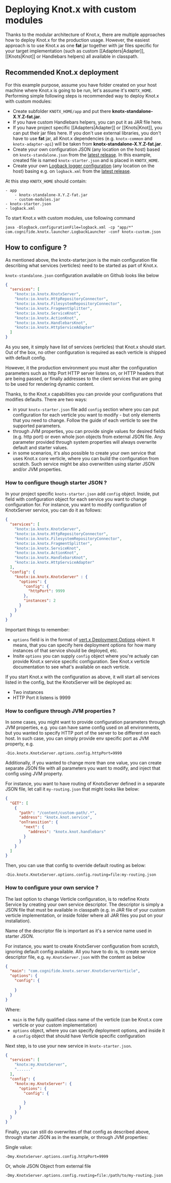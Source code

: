 # Deploying Knot.x with custom modules
Thanks to the modular architecture of Knot.x, there are multiple approaches how to deploy Knot.x for 
the production usage. However, the easiest approach is to use Knot.x as one **fat** jar together with 
jar files specific for your target implementation (such as custom [[Adapters|Adapter]], [[Knots|Knot]] 
or Handlebars helpers) all available in classpath.

## Recommended Knot.x deployment
For this example purpose, assume you have folder created on your host machine where Knot.x 
is going to be run, let's assume it's `KNOTX_HOME`. Performing simple following steps is recommended way
to deploy Knot.x with custom modules:

- Create subfolder `KNOTX_HOME/app` and put there **knotx-standalone-X.Y.Z-fat.jar**.
- If you have custom Handlebars helpers, you can put it as JAR file here.
- If you have project specific [[Adapters|Adapter]] or [[Knots|Knot]], you can put their jar files here.
If you don't use external libraries, you don't have to use **fat** jar, all Knot.x dependencies 
(e.g. `knotx-common` and `knotx-adapter-api`) will be taken from **knotx-standalone-X.Y.Z-fat.jar**.
- Create your own configuration JSON (any location on the host) based on `knotx-standalone.json` 
from the [latest release](https://github.com/Cognifide/knotx/releases). In this example, 
created file is named `knotx-starter.json` and is placed in `KNOTX_HOME`.
- Create your own [Logback logger configuration](http://logback.qos.ch/manual/configuration.html) 
(any location on the host) basing e.g. on `logback.xml` 
from the [latest release](https://github.com/Cognifide/knotx/releases).

At this step `KNOTX_HOME` should contain:
```
- app
    - knotx-standalone-X.Y.Z-fat.jar
    - custom-modules.jar
- knotx-starter.json
- logback.xml
```

To start Knot.x with custom modules, use following command

```
java -Dlogback.configurationFile=logback.xml -cp "app/*" com.cognifide.knotx.launcher.LogbackLauncher -conf knotx-custom.json
```

## How to configure ?
As mentioned above, the knotx-starter.json is the main configuration file describing what services (verticles) need to be started as part of Knot.x.

`knotx-standalone.json` configuration available on Github looks like below
```json
{
  "services": [
    "knotx:io.knotx.KnotxServer",
    "knotx:io.knotx.HttpRepositoryConnector",
    "knotx:io.knotx.FilesystemRepositoryConnector",
    "knotx:io.knotx.FragmentSplitter",
    "knotx:io.knotx.ServiceKnot",
    "knotx:io.knotx.ActionKnot",
    "knotx:io.knotx.HandlebarsKnot",
    "knotx:io.knotx.HttpServiceAdapter"
  ]
}
```
As you see, it simply have list of services (verticles) that Knot.x should start. Out of the box, no other configuration is required as each verticle is shipped with default config.

However, it the production environment you must alter the configuration parameters such as http Port HTTP server listens on, or HTTP headers that are being passed, or finally addresses to the client services that are going to be used for rendering dynamic content.

Thanks, to the Knot.x capabilities you can provide your configurations that modifies defaults. There are two ways:
- in your `knotx-starter.json` file add `config` section where you can put configuration for each verticle you want to modify - but only elements that you need to change. Follow the guide of each verticle to see the supported parameters.
- through JVM properties, you can provide single values for desired fields (e.g. http port) or even whole json objects from external JSON file. Any parameter provided through system properties will always overwrite default and starter values.
- in some scenarios, it's also possible to create your own service that uses Knot.x core verticle, where you can build the configuration from scratch. Such service might be also overwritten using starter JSON and/or JVM properties.

### How to configure though starter JSON ?
In your project specific `knots-starter.json` add `config` object. Inside, put field with configuration object for each service you want to change configuration for.
For instance, you want to modify configuration of KnotxServer service, you can do it as follows:
```json
{
  "services": [
    "knotx:io.knotx.KnotxServer",
    "knotx:io.knotx.HttpRepositoryConnector",
    "knotx:io.knotx.FilesystemRepositoryConnector",
    "knotx:io.knotx.FragmentSplitter",
    "knotx:io.knotx.ServiceKnot",
    "knotx:io.knotx.ActionKnot",
    "knotx:io.knotx.HandlebarsKnot",
    "knotx:io.knotx.HttpServiceAdapter"
  ],
  "config": {
    "knotx:io.knotx.KnotxServer" : {
      "options": {
        "config": {
          "httpPort": 9999
        },
        "instances": 2
      }
    }
  }
}
```
Important things to remember:
- `options` field is in the format of [vert.x Deployment Options](http://vertx.io/docs/apidocs/io/vertx/core/DeploymentOptions.html) object. It means, that you can specify here deployment options for how many instances of that service should be deployed, etc.
- Insite `options` you can supply `config` object where you're actualy can provide Knot.x service specific configuration. See Knot.x verticle documentation to see what's available on each verticle. 

If you start Knot.x with the configuration as above, it will start all services listed in the config, but the KnotxServer will be deployed as:
- Two instances
- HTTP Port it listens is 9999

### How to configure through JVM properties ?
In some cases, you might want to provide configuration parameters through JVM properties, e.g. you can have same config used on all environments, but you wanted to specify HTTP port of the server to be different on each host. 
In such case, you can simply provide env specific port as JVM property, e.g.  
```
-Dio.knotx.KnotxServer.options.config.httpPort=9999
```

Additionally, if you wanted to change more than one value, you can create separate JSON file with all parameters you want to modify, and inject that config using JVM property.

For instance, you want to have routing of KnotxServer defined in a separate JSON file, let call it `my-routing.json` that might looks like below:
```json
{
  "GET": [
    {
      "path": "/content/custom-path/.*",
      "address": "knotx.knot.service",
      "onTransition": {
        "next": {
          "address": "knotx.knot.handlebars"
        }
      }
    }
  ]
}
```
Then, you can use that config to override default routing as below:
```
-Dio.knotx.KnotxServer.options.config.routing=file:my-routing.json
```

### How to configure your own service ?
The last option to change Verticle configuration, is to redefine Knotx Service by creating your own service descriptor. The descriptor is simply a JSON file that must be available in classpath (e.g. in JAR file of your custom verticle implementation, or inside folder where all JAR files you put on your installation).

Name of the descriptor file is important as it's a service name used in starter JSON.

For instance, you want to create KnotxServer configuration from scratch, ignoring default config available. All you have to do is, to create service descriptor file, e.g. `my.KnotxServer.json` with the content as below
```json
{
  "main": "com.cognifide.knotx.server.KnotxServerVerticle",
  "options": {
    "config": {
      
    }
  }
}
```
Where:
- `main` is the fully qualified class name of the verticle (can be Knot.x core verticle or your custom implementation)
- `options` object, where you can specify deployment options, and inside it a `config` object that should have Verticle specific configuration

Next step, is to use your new service in `knotx-starter.json`.
```json
{
  "services": [
    "knotx:my.KnotxServer",
    "......"
  ],
  "config": {
    "knotx:my.KnotxServer": {
      "options": {
        "config": {
        
        }
      }
    }
  }
}
```
Finally, you can still do overwrites of that config as described above, through starter JSON as in the example, or through JVM properties:

Single value:
```
-Dmy.KnotxServer.options.config.httpPort=9999
```

Or, whole JSON Object from external file
```
-Dmy.KnotxServer.options.config.routing=file:/path/to/my-routing.json
```
